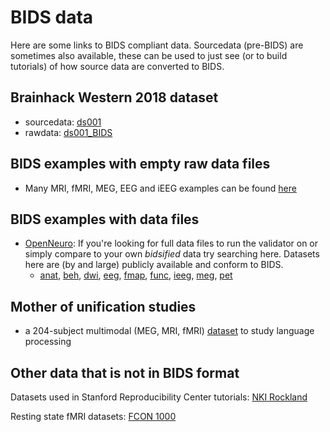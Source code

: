 # BIDS data 

Here are some links to BIDS compliant data. Sourcedata (pre-BIDS) are sometimes also available, these can be used to just see (or to build tutorials) of how source data are converted to BIDS.

## Brainhack Western 2018 dataset
* sourcedata: [ds001](https://drive.google.com/drive/folders/15GiGHqit0gFFblOUuL2hSoWEJVw6q1M5)
* rawdata: [ds001_BIDS](https://drive.google.com/drive/folders/1A3TbarHbtXqx7FfW0UbWWuY1GflF3630)

## BIDS examples with empty raw data files
* Many MRI, fMRI, MEG, EEG and iEEG examples can be found [here](https://github.com/bids-standard/bids-examples)

## BIDS examples with data files
* [OpenNeuro](https://openneuro.org/): If you're looking for full data files to run the validator on or simply compare to your own *bidsified* data try searching here. Datasets here are (by and large) publicly available and conform to BIDS. 
  * [anat](https://openneuro.org/search/anat), [beh](https://openneuro.org/search/beh), [dwi](https://openneuro.org/search/dwi),
    [eeg](https://openneuro.org/search/eeg), [fmap](https://openneuro.org/search/fmap), [func](https://openneuro.org/search/func),
    [ieeg](https://openneuro.org/search/ieeg), [meg](https://openneuro.org/search/meg), [pet](https://openneuro.org/search/pet)

## Mother of unification studies
* a 204-subject multimodal (MEG, MRI, fMRI) [dataset](http://hdl.handle.net/11633/di.dccn.DSC_3011020.09_236) to study language processing

## Other data that is not in BIDS format

Datasets used in Stanford Reproducibility Center tutorials: [NKI Rockland](http://fcon_1000.projects.nitrc.org/indi/pro/eNKI_RS_TRT/FrontPage.html)

Resting state fMRI datasets: [FCON 1000](http://fcon_1000.projects.nitrc.org/fcpClassic/FcpTable.html)
